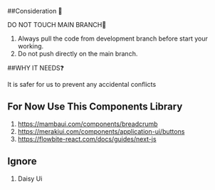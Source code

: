 
##Consideration 📍 

DO NOT TOUCH MAIN BRANCH🌿 
1. Always pull the code from development branch before start your working.
2. Do not push directly on the main branch. 

##WHY IT NEEDS❓

It is safer for us to prevent any accidental conflicts


## For Now Use This Components Library
1. https://mambaui.com/components/breadcrumb
2. https://merakiui.com/components/application-ui/buttons
3. https://flowbite-react.com/docs/guides/next-js 

## Ignore

1. Daisy Ui
